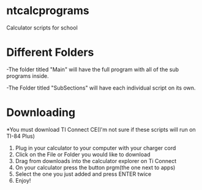 # ntcalcprograms
Calculator scripts for school

# Different Folders
-The folder titled "Main" will have the full program with all of the sub programs inside.

-The Folder titled "SubSections" will have each individual script on its own.

# Downloading
*You must download TI Connect CE(I'm not sure if these scripts will run on TI-84 Plus)

1. Plug in your calculator to your computer with your charger cord
2. Click on the File or Folder you would like to download
3. Drag from downloads into the calculator explorer on Ti Connect
4. On your calculator press the button prgm(the one next to apps)
5. Select the one you just added and press ENTER twice
6. Enjoy!
